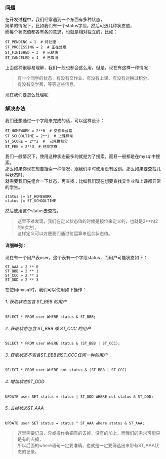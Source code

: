 ### 问题
在开发过程中，我们经常遇到一个东西有多种状态，  
简单的情况下，比如我们有一个status字段，然后可选几种状态值，  
而每个状态值都各有各的意思，也就是相对独立的，比如：  
```
ST_PENDING = 1  # 待处理
ST_PROCESSING = 2  # 正在处理
ST_FINISHED = 3  # 已结束
ST_CANCELED = 4  # 已取消
```
上面这种很容易理解，我们一般也都会这么用。但是，现在有这样一种情况：  
> 有一个同学的状态，有没有交作业、有没有上课、有没有对换过积分、  
> 有没有交学费，等等这些信息。  

现在我们要怎么处理呢  

### 解决办法
我们还想通过一个字段来完成的话，可以这样设计：
```
ST_HOMEWORK = 2**0  # 交作业异常
ST_SCHOOLTIME = 2**1  # 上课异常
ST_SCORE = 2**2  #  已兑换积分
ST_FEE = 2**3  # 已交学费
```
我们一般情况下，使用这种状态最多的就是为了搜索，而且一般都是在mysql中搜索。  
那么如果你现在想要搜索一种情况，跟我们平时使用没有区别。那么如果要查找几种状态时，  
就需要我们先组合一下状态，再查找：比如我们现在想要查找交作业和上课都异常的学生。  
```
status |= ST_HOMEWORK
status |= ST_SCHOOLTIME
```
然后使用这个status去查找。
> 这里不难发现，我们在定义状态值的时候是按位来定义的，也就是2**n(2的n次方)，  
> 这样定义可以方便我们通过位运算来组合状态值。  

#### 详细举例：
现在有一个用户表user，这个表有一个字段status，而用户可能状态如下：
```
ST_AAA = 2 ** 0
ST_BBB = 2 ** 1
ST_CCC = 2 ** 2
ST_DDD = 2 ** 3
```
在使用mysql时，我们可以使用如下操作：

###### 1. 获取状态包含 ST_BBB 的用户
```
SELECT * FROM user WHERE status & ST_BBB;
```

###### 2. 获取状态包含 ST_BBB 或 ST_CCC 的用户
```
SELECT * FROM user WHERE status & (ST_BBB | ST_CCC);
```
###### 3. 获取状态不包含ST_BBB和ST_CCC任何一种的用户
```
SELECT * FROM user WHERE not status & (ST_BBB | ST_CCC)
```
###### 4. 增加状态ST_DDD
```
UPDATE user SET status = status | ST_DDD WHERE not status & ST_DDD;
```
###### 5. 去掉状态ST_AAA
```
UPDATE user SET status = status ^ ST_AAA where status & ST_AAA;
```
> 这里需要记录，异或操作会把有的去掉，没有的加上，而我们的需求可能只是有的去掉，  
> 所以后面的where语句一定要准确，也就是一定要筛选出来带有ST_AAA状态的记录。

